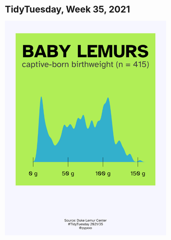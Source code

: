 # TidyTuesday, Week 35, 2021

![](https://raw.githubusercontent.com/pyykkojuha/tidytuesday/main/R/2021_35/TIDY_2021_35.png)  
